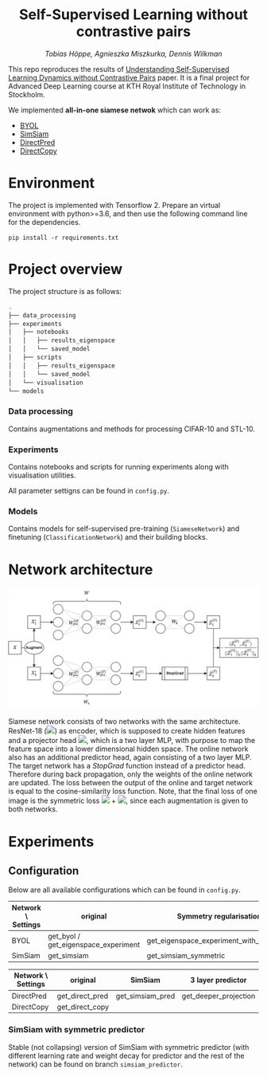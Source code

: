 <h1 align="center">
  <b>Self-Supervised Learning without contrastive pairs</b><br>
</h1>

<p align="center">
  <i>Tobias Höppe, Agnieszka Miszkurka, Dennis Wilkman</i><br>
</p>

This repo reproduces the results of [Understanding Self-Supervised Learning Dynamics without Contrastive Pairs](https://arxiv.org/pdf/2102.06810.pdf) paper. It is a final project for Advanced Deep Learning course at KTH Royal Institute of Technology in Stockholm.

We implemented <b>all-in-one siamese netwok</b> which can work as:

* [BYOL](https://arxiv.org/pdf/2006.07733v3.pdf)
* [SimSiam](https://arxiv.org/pdf/2011.10566.pdf)
* [DirectPred](https://arxiv.org/pdf/2102.06810.pdf)
* [DirectCopy](https://arxiv.org/pdf/2110.04947.pdf)


# Environment

The project is implemented with Tensorflow 2. Prepare an virtual environment with python>=3.6, and then use the following command line for the dependencies.

```
pip install -r requirements.txt
```

# Project overview

The project structure is as follows:

```bash
.
├── data_processing
├── experiments
│   ├── notebooks
│   │   ├── results_eigenspace
│   │   └── saved_model
│   ├── scripts
│   │   ├── results_eigenspace
│   │   └── saved_model
│   └── visualisation
└── models

```

### Data processing
 
Contains augmentations and methods for processing CIFAR-10 and STL-10.

### Experiments

Contains notebooks and scripts for running experiments along with visualisation utilities.

All parameter settigns can be found in `config.py`.

### Models

Contains models for self-supervised pre-training (`SiameseNetwork`) and finetuning 
(`ClassificationNetwork`) and their building blocks.

# Network architecture

![image info](./pictures/network.png)

Siamese network consists of two networks with the same architecture. ResNet-18 (<img src="https://render.githubusercontent.com/render/math?math=W^{x}_{enc}">) as encoder, which is supposed to create hidden features and a projector head <img src="https://render.githubusercontent.com/render/math?math=W^{x}_{pro}">, which is a two layer MLP, with purpose to map the feature space into a lower dimensional hidden space. The online network also has an additional predictor head, again consisting of a two layer MLP. The target network has a <i>StopGrad</i> function instead of a predictor head. Therefore during back propagation, only the weights of the online network are updated. The loss between the output of the online and target network is equal to the cosine-similarity loss function. Note, that the final loss of one image is the symmetric loss <img src="https://render.githubusercontent.com/render/math?math=\mathcal{L}(\hat{Z}^{(O)}_1, \hat{Z}^{(T)}_2) "> + <img src="https://render.githubusercontent.com/render/math?math=\mathcal{L}(\hat{Z}^{(O)}_2, \hat{Z}^{(T)}_1) ">, since each augmentation is given to both networks.

# Experiments

## Configuration 

Below are all available configurations which can be found in `config.py`.

|  Network \ Settings | original                             | Symmetry regularisation                 | One layer predictor  (original: two layers) |
|---------------------|--------------------------------------|-----------------------------------------|---------------------------------------------|
| BYOL                | get_byol / get_eigenspace_experiment | get_eigenspace_experiment_with_symmetry | get_byol_baseline                           |
| SimSiam             | get_simsiam                          | get_simsiam_symmetric                   | get_simsiam_baseline  


|  Network \ Settings | original        | SimSiam          | 3 layer predictor     |
|---------------------|-----------------|------------------|-----------------------|
| DirectPred          | get_direct_pred | get_simsiam_pred | get_deeper_projection |
| DirectCopy          | get_direct_copy |                  |                       |

### SimSiam with symmetric predictor

Stable (not collapsing) version of SimSiam with symmetric predictor (with different learning rate and weight decay for predictor and the rest of the network) can be found on branch 
`simsiam_predictor`.

